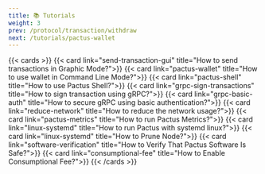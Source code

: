 ```yaml
---
title: 📚 Tutorials
weight: 3
prev: /protocol/transaction/withdraw
next: /tutorials/pactus-wallet
---
```


{{< cards >}}
  {{< card link="send-transaction-gui" title="How to send transactions in Graphic Mode?">}}
  {{< card link="pactus-wallet" title="How to use wallet in Command Line Mode?">}}
  {{< card link="pactus-shell" title="How to use Pactus Shell?">}}
  {{< card link="grpc-sign-transactions" title="How to sign transaction using gRPC?">}}
  {{< card link="grpc-basic-auth" title="How to secure gRPC using basic authentication?">}}
  {{< card link="reduce-network" title="How to reduce the network usage?">}}
  {{< card link="pactus-metrics" title="How to run Pactus Metrics?">}}
  {{< card link="linux-systemd" title="How to run Pactus with systemd linux?">}}
  {{< card link="linux-systemd" title="How to Prune Node?">}}
  {{< card link="software-verification" title="How to Verify That Pactus Software Is Safe?">}}
  {{< card link="consumptional-fee" title="How to Enable Consumptional Fee?">}}
{{< /cards >}}
